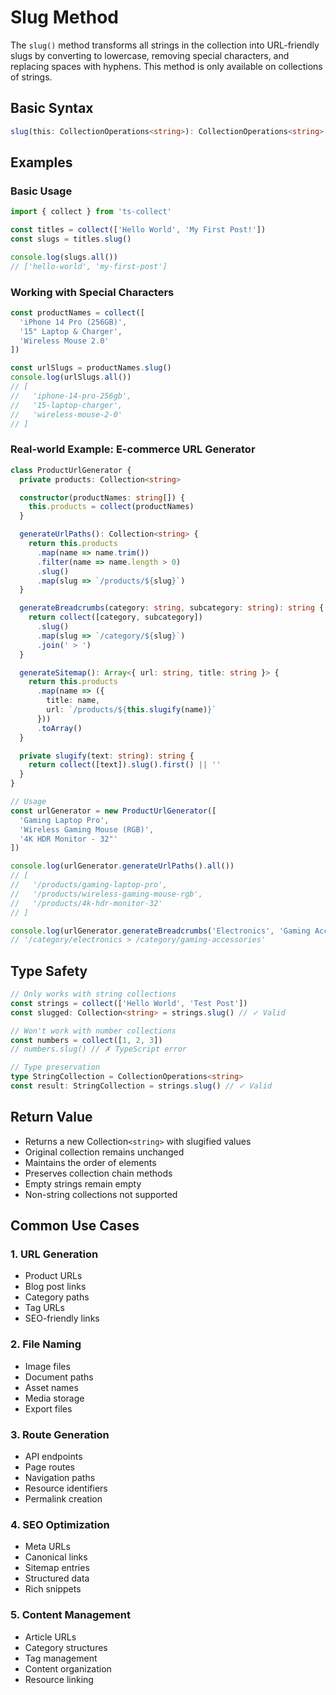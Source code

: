 # Slug Method

The `slug()` method transforms all strings in the collection into URL-friendly slugs by converting to lowercase, removing special characters, and replacing spaces with hyphens. This method is only available on collections of strings.

## Basic Syntax

```typescript
slug(this: CollectionOperations<string>): CollectionOperations<string>
```

## Examples

### Basic Usage

```typescript
import { collect } from 'ts-collect'

const titles = collect(['Hello World', 'My First Post!'])
const slugs = titles.slug()

console.log(slugs.all())
// ['hello-world', 'my-first-post']
```

### Working with Special Characters

```typescript
const productNames = collect([
  'iPhone 14 Pro (256GB)',
  '15" Laptop & Charger',
  'Wireless Mouse 2.0'
])

const urlSlugs = productNames.slug()
console.log(urlSlugs.all())
// [
//   'iphone-14-pro-256gb',
//   '15-laptop-charger',
//   'wireless-mouse-2-0'
// ]
```

### Real-world Example: E-commerce URL Generator

```typescript
class ProductUrlGenerator {
  private products: Collection<string>

  constructor(productNames: string[]) {
    this.products = collect(productNames)
  }

  generateUrlPaths(): Collection<string> {
    return this.products
      .map(name => name.trim())
      .filter(name => name.length > 0)
      .slug()
      .map(slug => `/products/${slug}`)
  }

  generateBreadcrumbs(category: string, subcategory: string): string {
    return collect([category, subcategory])
      .slug()
      .map(slug => `/category/${slug}`)
      .join(' > ')
  }

  generateSitemap(): Array<{ url: string, title: string }> {
    return this.products
      .map(name => ({
        title: name,
        url: `/products/${this.slugify(name)}`
      }))
      .toArray()
  }

  private slugify(text: string): string {
    return collect([text]).slug().first() || ''
  }
}

// Usage
const urlGenerator = new ProductUrlGenerator([
  'Gaming Laptop Pro',
  'Wireless Gaming Mouse (RGB)',
  '4K HDR Monitor - 32"'
])

console.log(urlGenerator.generateUrlPaths().all())
// [
//   '/products/gaming-laptop-pro',
//   '/products/wireless-gaming-mouse-rgb',
//   '/products/4k-hdr-monitor-32'
// ]

console.log(urlGenerator.generateBreadcrumbs('Electronics', 'Gaming Accessories'))
// '/category/electronics > /category/gaming-accessories'
```

## Type Safety

```typescript
// Only works with string collections
const strings = collect(['Hello World', 'Test Post'])
const slugged: Collection<string> = strings.slug() // ✓ Valid

// Won't work with number collections
const numbers = collect([1, 2, 3])
// numbers.slug() // ✗ TypeScript error

// Type preservation
type StringCollection = CollectionOperations<string>
const result: StringCollection = strings.slug() // ✓ Valid
```

## Return Value

- Returns a new Collection`<string>` with slugified values
- Original collection remains unchanged
- Maintains the order of elements
- Preserves collection chain methods
- Empty strings remain empty
- Non-string collections not supported

## Common Use Cases

### 1. URL Generation

- Product URLs
- Blog post links
- Category paths
- Tag URLs
- SEO-friendly links

### 2. File Naming

- Image files
- Document paths
- Asset names
- Media storage
- Export files

### 3. Route Generation

- API endpoints
- Page routes
- Navigation paths
- Resource identifiers
- Permalink creation

### 4. SEO Optimization

- Meta URLs
- Canonical links
- Sitemap entries
- Structured data
- Rich snippets

### 5. Content Management

- Article URLs
- Category structures
- Tag management
- Content organization
- Resource linking
